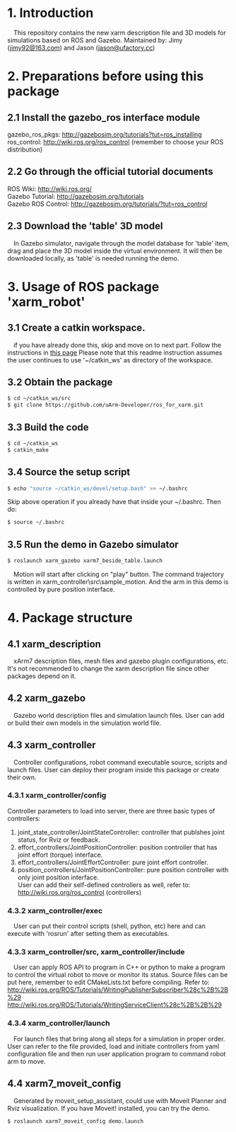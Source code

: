 # 1. Introduction
   &ensp;&ensp;This repository contains the new xarm description file and 3D models for simulations based on ROS and Gazebo.
   Maintained by: Jimy (jimy92@163.com) and Jason (jason@ufactory.cc)

# 2. Preparations before using this package

## 2.1 Install the gazebo_ros interface module
   gazebo_ros_pkgs: <http://gazebosim.org/tutorials?tut=ros_installing>  
   ros_control: <http://wiki.ros.org/ros_control> (remember to choose your ROS distribution)  
   
## 2.2 Go through the official tutorial documents
ROS Wiki: <http://wiki.ros.org/>  
Gazebo Tutorial: <http://gazebosim.org/tutorials>  
Gazebo ROS Control: <http://gazebosim.org/tutorials/?tut=ros_control>  

## 2.3 Download the 'table' 3D model
&ensp;&ensp;In Gazebo simulator, navigate through the model database for 'table' item, drag and place the 3D model inside the virtual environment. It will then be downloaded locally, as 'table' is needed running the demo.

# 3. Usage of ROS package 'xarm_robot'
   
## 3.1 Create a catkin workspace. 
   &ensp;&ensp;if you have already done this, skip and move on to next part.
   Follow the instructions in [this page](http://wiki.ros.org/catkin/Tutorials/create_a_workspace) 
   Please note that this readme instruction assumes the user continues to use '~/catkin_ws' as directory of the workspace.

## 3.2 Obtain the package
   ```bash
   $ cd ~/catkin_ws/src
   $ git clone https://github.com/uArm-Developer/ros_for_xarm.git
   ```

## 3.3 Build the code
   ```bash
   $ cd ~/catkin_ws
   $ catkin_make
   ```
## 3.4 Source the setup script
```bash
$ echo "source ~/catkin_ws/devel/setup.bash" >> ~/.bashrc
```
Skip above operation if you already have that inside your ~/.bashrc. Then do:
```bash
$ source ~/.bashrc
```

## 3.5 Run the demo in Gazebo simulator
   ```bash
   $ roslaunch xarm_gazebo xarm7_beside_table.launch 
   ```
&ensp;&ensp;Motion will start after clicking on "play" button. The command trajectory is written in xarm_controller\src\sample_motion. And the arm in this demo is controlled by pure position interface.

# 4. Package structure
   
## 4.1 xarm_description
   &ensp;&ensp;xArm7 description files, mesh files and gazebo plugin configurations, etc. It's not recommended to change the xarm description file since other packages depend on it. 

## 4.2 xarm_gazebo
   &ensp;&ensp;Gazebo world description files and simulation launch files. User can add or build their own models in the simulation world file.

## 4.3 xarm_controller
   &ensp;&ensp;Controller configurations, robot command executable source, scripts and launch files. User can deploy their program inside this package or create their own.

### 4.3.1 xarm_controller/config
   Controller parameters to load into server, there are three basic types of controllers:  
   1) joint_state_controller/JointStateController: controller that publshes joint status, for Rviz or feedback.  
   2) effort_controllers/JointPositionController: position controller that has joint effort (torque) interface.  
   3) effort_controllers/JointEffortController: pure joint effort controller.  
   4) position_controllers/JointPositionController: pure position controller with only joint position interface.  
   User can add their self-defined controllers as well, refer to: http://wiki.ros.org/ros_control (controllers)

### 4.3.2 xarm_controller/exec
  &ensp;&ensp;User can put their control scripts (shell, python, etc) here and can execute with 'rosrun' after setting them as executables.

### 4.3.3 xarm_controller/src, xarm_controller/include
   &ensp;&ensp;User can apply ROS API to program in C++ or python to make a program to control the virtual robot to move or monitor its status. Source files can be put here, remember to edit CMakeLists.txt before compiling. Refer to:  
   <http://wiki.ros.org/ROS/Tutorials/WritingPublisherSubscriber%28c%2B%2B%29>   
   <http://wiki.ros.org/ROS/Tutorials/WritingServiceClient%28c%2B%2B%29>

### 4.3.4 xarm_controller/launch
&ensp;&ensp;For launch files that bring along all steps for a simulation in proper order. User can refer to the file provided, load and initiate controllers from yaml configuration file and then run user application program to command robot arm to move.

## 4.4 xarm7_moveit_config
   &ensp;&ensp;Generated by moveit_setup_assistant, could use with Moveit Planner and Rviz visualization. If you have Moveit! installed, you can try the demo.
   ```bash
   $ roslaunch xarm7_moveit_config demo.launch
   ```
